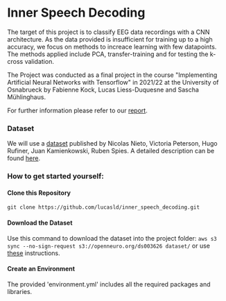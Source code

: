 # Inner Speech Decoding

The target of this project is to classify EEG data recordings with a CNN architecture. As the data provided is insufficient for training up to a high accuracy, we focus on methods to increace learning with few datapoints. The methods applied include PCA, transfer-training and for testing the k-cross validation.

The Project was conducted as a final project in the course "Implementing Artificial Neural Networks with Tensorflow" in 2021/22 at the University of Osnabrueck by Fabienne Kock, Lucas Liess-Duquesne and Sascha Mühlinghaus. 

For further information please refer to our [report](https://github.com/lucasld/inner_speech_decoding/blob/main/Inner_Speech_Project_Report.pdf).

### Dataset
We will use a [dataset](https://openneuro.org/datasets/ds003626) published by Nicolas Nieto, Victoria Peterson, Hugo Rufiner, Juan Kamienkowski, Ruben Spies.
A detailed description can be found [here](https://www.biorxiv.org/content/10.1101/2021.04.19.440473v1.full).

### How to get started yourself:
#### Clone this Repository
`git clone https://github.com/lucasld/inner_speech_decoding.git`
#### Download the Dataset
Use this command to download the dataset into the project folder:
`aws s3 sync --no-sign-request s3://openneuro.org/ds003626 dataset/`
or use [these](https://openneuro.org/datasets/ds003626/versions/2.1.0/download) instructions.
#### Create an Environment
The provided 'environment.yml' includes all the required packages and libraries.
